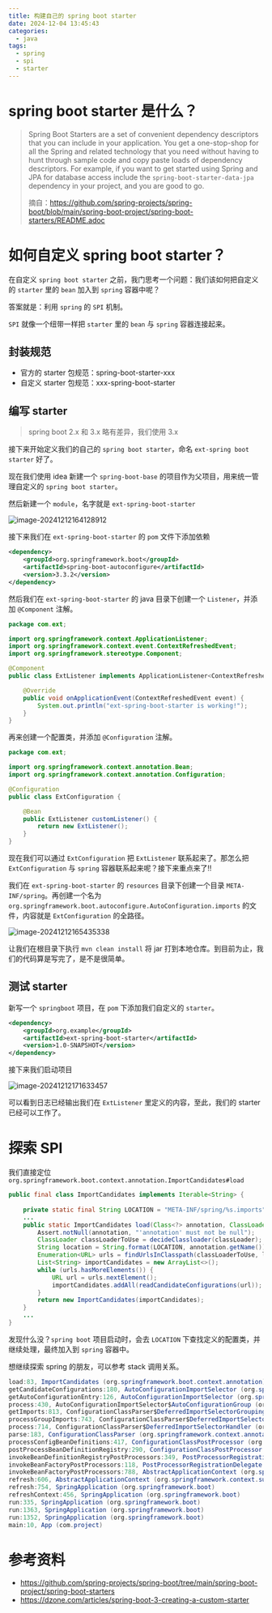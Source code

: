 ```yaml
---
title: 构建自己的 spring boot starter
date: 2024-12-04 13:45:43
categories:
  - java
tags:
  - spring
  - spi
  - starter
---
```




# spring boot starter 是什么？

> Spring Boot Starters are a set of convenient dependency descriptors that you can include in your application. You get a one-stop-shop for all the Spring and related technology that you need without having to hunt through sample code and copy paste loads of dependency descriptors. For example, if you want to get started using Spring and JPA for database access include the `spring-boot-starter-data-jpa` dependency in your project, and you are good to go.
>
> 摘自：https://github.com/spring-projects/spring-boot/blob/main/spring-boot-project/spring-boot-starters/README.adoc



# 如何自定义 spring boot starter？

在自定义 `spring boot starter` 之前，我门思考一个问题：我们该如何把自定义的 `starter` 里的 `bean` 加入到 `spring` 容器中呢？

答案就是：利用 `spring` 的 `SPI` 机制。

`SPI` 就像一个纽带一样把 `starter` 里的 `bean` 与 `spring` 容器连接起来。



## 封装规范

- 官方的 starter 包规范：spring-boot-starter-xxx
- 自定义 starter 包规范：xxx-spring-boot-starter



## 编写 starter

> spring boot 2.x 和 3.x 略有差异，我们使用 3.x

接下来开始定义我们的自己的 `spring boot starter`，命名 `ext-spring boot starter` 好了。

现在我们使用 idea 新建一个 `spring-boot-base` 的项目作为父项目，用来统一管理自定义的 `spring boot starter`。

然后新建一个 `module`，名字就是 `ext-spring-boot-starter`

![image-20241212164128912](../../imgs/java/image-20241212164128912.png)

接下来我们在  `ext-spring-boot-starter` 的 `pom` 文件下添加依赖

```xml
<dependency>
    <groupId>org.springframework.boot</groupId>
    <artifactId>spring-boot-autoconfigure</artifactId>
    <version>3.3.2</version>
</dependency>
```

然后我们在  `ext-spring-boot-starter` 的 java 目录下创建一个 `Listener`，并添加 `@Component` 注解。

```java
package com.ext;

import org.springframework.context.ApplicationListener;
import org.springframework.context.event.ContextRefreshedEvent;
import org.springframework.stereotype.Component;

@Component
public class ExtListener implements ApplicationListener<ContextRefreshedEvent> {

    @Override
    public void onApplicationEvent(ContextRefreshedEvent event) {
        System.out.println("ext-spring-boot-starter is working!");
    }
}
```

再来创建一个配置类，并添加 `@Configuration` 注解。

```java
package com.ext;

import org.springframework.context.annotation.Bean;
import org.springframework.context.annotation.Configuration;

@Configuration
public class ExtConfiguration {

	@Bean
	public ExtListener customListener() {
		return new ExtListener();
	}
}
```

现在我们可以通过 `ExtConfiguration` 把 `ExtListener` 联系起来了。那怎么把 `ExtConfiguration` 与 `spring` 容器联系起来呢？接下来重点来了!!

我们在  `ext-spring-boot-starter` 的 `resources` 目录下创建一个目录 `META-INF/spring`。再创建一个名为 `org.springframework.boot.autoconfigure.AutoConfiguration.imports` 的文件，内容就是 `ExtConfiguration` 的全路径。

![image-20241212165435338](../../imgs/java/image-20241212165435338.png)

让我们在根目录下执行 `mvn clean install` 将 jar 打到本地仓库。到目前为止，我们的代码算是写完了，是不是很简单。

## 测试 starter

新写一个 `springboot` 项目，在 `pom` 下添加我们自定义的 `starter`。

```xml
<dependency>
    <groupId>org.example</groupId>
    <artifactId>ext-spring-boot-starter</artifactId>
    <version>1.0-SNAPSHOT</version>
</dependency>
```

接下来我们启动项目

![image-20241212171633457](../../imgs/java/image-20241212171633457.png)

可以看到日志已经输出我们在 `ExtListener` 里定义的内容，至此，我们的 starter 已经可以工作了。

# 探索 SPI

我们直接定位 `org.springframework.boot.context.annotation.ImportCandidates#load`

```java
public final class ImportCandidates implements Iterable<String> {
  
    private static final String LOCATION = "META-INF/spring/%s.imports";
    ...
    public static ImportCandidates load(Class<?> annotation, ClassLoader classLoader) {
        Assert.notNull(annotation, "'annotation' must not be null");
        ClassLoader classLoaderToUse = decideClassloader(classLoader);
        String location = String.format(LOCATION, annotation.getName());
        Enumeration<URL> urls = findUrlsInClasspath(classLoaderToUse, location);
        List<String> importCandidates = new ArrayList<>();
        while (urls.hasMoreElements()) {
            URL url = urls.nextElement();
            importCandidates.addAll(readCandidateConfigurations(url));
        }
        return new ImportCandidates(importCandidates);
    }
    ...
}
```

发现什么没？`spring boot` 项目启动时，会去 `LOCATION` 下查找定义的配置类，并继续处理，最终加入到 `spring` 容器中。



想继续探索 spring 的朋友，可以参考 stack 调用关系。

```java
load:83, ImportCandidates (org.springframework.boot.context.annotation)
getCandidateConfigurations:180, AutoConfigurationImportSelector (org.springframework.boot.autoconfigure)
getAutoConfigurationEntry:126, AutoConfigurationImportSelector (org.springframework.boot.autoconfigure)
process:430, AutoConfigurationImportSelector$AutoConfigurationGroup (org.springframework.boot.autoconfigure)
getImports:813, ConfigurationClassParser$DeferredImportSelectorGrouping (org.springframework.context.annotation)
processGroupImports:743, ConfigurationClassParser$DeferredImportSelectorGroupingHandler (org.springframework.context.annotation)
process:714, ConfigurationClassParser$DeferredImportSelectorHandler (org.springframework.context.annotation)
parse:183, ConfigurationClassParser (org.springframework.context.annotation)
processConfigBeanDefinitions:417, ConfigurationClassPostProcessor (org.springframework.context.annotation)
postProcessBeanDefinitionRegistry:290, ConfigurationClassPostProcessor (org.springframework.context.annotation)
invokeBeanDefinitionRegistryPostProcessors:349, PostProcessorRegistrationDelegate (org.springframework.context.support)
invokeBeanFactoryPostProcessors:118, PostProcessorRegistrationDelegate (org.springframework.context.support)
invokeBeanFactoryPostProcessors:788, AbstractApplicationContext (org.springframework.context.support)
refresh:606, AbstractApplicationContext (org.springframework.context.support)
refresh:754, SpringApplication (org.springframework.boot)
refreshContext:456, SpringApplication (org.springframework.boot)
run:335, SpringApplication (org.springframework.boot)
run:1363, SpringApplication (org.springframework.boot)
run:1352, SpringApplication (org.springframework.boot)
main:10, App (com.project)
```



# 参考资料

- https://github.com/spring-projects/spring-boot/tree/main/spring-boot-project/spring-boot-starters
- https://dzone.com/articles/spring-boot-3-creating-a-custom-starter

